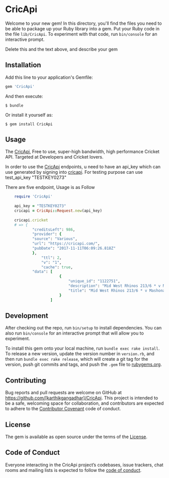 # CricApi

Welcome to your new gem! In this directory, you'll find the files you need to be able to package up your Ruby library into a gem. Put your Ruby code in the file `lib/CricApi`. To experiment with that code, run `bin/console` for an interactive prompt.

Delete this and the text above, and describe your gem

## Installation

Add this line to your application's Gemfile:

```ruby
gem 'CricApi'
```

And then execute:

    $ bundle

Or install it yourself as:

    $ gem install CricApi

## Usage

The [CricApi](http://www.cricapi.com/), Free to use, super-high bandwidth, high performance Cricket API. Targeted at Developers and Cricket lovers.


In order to use the [CricApi](http://www.cricapi.com/) endpoints, u need to have an api_key which can use generated by signing into [cricapi](http://www.cricapi.com/). For testing purpose can use test_api_key "TESTKEY0273"

There are five endpoint, Usage is as Follow

```ruby
    require 'CricApi'
	
	api_key = "TESTKEY0273"
    cricapi = CricApi::Request.new(api_key)
    
    cricapi.cricket
    # => {
  			"creditsLeft": 986,
  			"provider": {
    		"source": "Various",
    		"url": "https://cricapi.com/",
    		"pubDate": "2017-11-11T06:09:26.818Z"
  			},
  				"ttl": 2,
  				"v": "1",
  				"cache": true,
  			"data": [
    					{
      						"unique_id": "1122751",
      						"description": "Mid West Rhinos 213/6 * v Mashonaland Eagles 321/10 ",
      						"title": "Mid West Rhinos 213/6 * v Mashonaland Eagles 321/10 "
    					}
    			    ]
```

## Development

After checking out the repo, run `bin/setup` to install dependencies. You can also run `bin/console` for an interactive prompt that will allow you to experiment.

To install this gem onto your local machine, run `bundle exec rake install`. To release a new version, update the version number in `version.rb`, and then run `bundle exec rake release`, which will create a git tag for the version, push git commits and tags, and push the `.gem` file to [rubygems.org](https://rubygems.org).

## Contributing

Bug reports and pull requests are welcome on GitHub at https://github.com/[karthikgangadhar]/CricApi. This project is intended to be a safe, welcoming space for collaboration, and contributors are expected to adhere to the [Contributor Covenant](http://contributor-covenant.org) code of conduct.

## License

The gem is available as open source under the terms of the [License](https://opensource.org/licenses/MIT).

## Code of Conduct

Everyone interacting in the CricApi project’s codebases, issue trackers, chat rooms and mailing lists is expected to follow the [code of conduct](https://github.com/[karthikgangadhar]/CricApi/blob/master/CODE_OF_CONDUCT.md).
